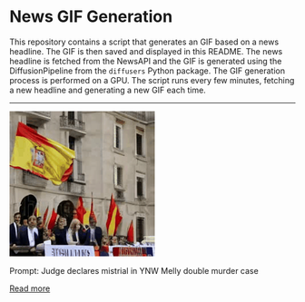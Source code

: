 # News GIF Generation
This repository contains a script that generates an GIF based on a news headline. The GIF is then saved and displayed in this README.
The news headline is fetched from the NewsAPI and the GIF is generated using the DiffusionPipeline from the `diffusers` Python package. The GIF generation process is performed on a GPU.
The script runs every few minutes, fetching a new headline and generating a new GIF each time.

---

![Generated GIF](output.gif?raw=true&v=1690159000)

Prompt: Judge declares mistrial in YNW Melly double murder case

[Read more](https://www.nbcmiami.com/news/local/judge-declares-mistrial-in-ynw-melly-double-murder-case/3076540/)